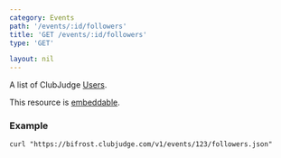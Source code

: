 ```yaml
---
category: Events
path: '/events/:id/followers'
title: 'GET /events/:id/followers'
type: 'GET'

layout: nil
---
```


A list of ClubJudge [Users](#/user-model).

This resource is [embeddable](#/resource-embedding).

### Example

```
curl "https://bifrost.clubjudge.com/v1/events/123/followers.json"
```
